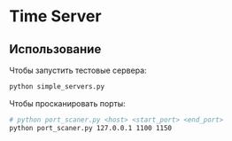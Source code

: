 # Time Server

## Использование

Чтобы запустить тестовые сервера:
```bash
python simple_servers.py
```

Чтобы просканировать порты:
```bash
# python port_scaner.py <host> <start_port> <end_port>
python port_scaner.py 127.0.0.1 1100 1150
```
